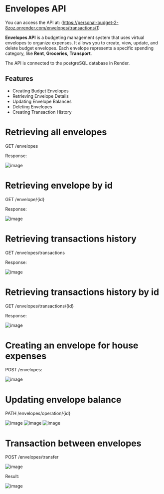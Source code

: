 # Envelopes API

You can access the API at: (https://personal-budget-2-8zoz.onrender.com/envelopes/transactions/1)

**Envelopes API** is a budgeting management system that uses virtual envelopes to organize expenses. It allows you to create, view, update, and delete budget envelopes. Each envelope represents a specific spending category, like **Rent**, **Groceries**, **Transport**.

The API is connected to the postgreSQL database in Render.

## Features

- Creating Budget Envelopes
- Retrieving Envelope Details
- Updating Envelope Balances
- Deleting Envelopes
- Creating Transaction History


# Retrieving all envelopes
GET /envelopes

Response:

![image](https://github.com/user-attachments/assets/6d8addd9-0bd5-44b5-bcc9-7cdf3e53b406)



# Retrieving envelope by id
GET /envelope/{id}

Response:

![image](https://github.com/user-attachments/assets/951a2481-a3f3-4959-acfc-aa4ff88553fe)

# Retrieving transactions history
GET /envelopes/transactions

Response:

![image](https://github.com/user-attachments/assets/7eef0670-6e53-4c9a-9d4a-0faabbeb4f9e)


# Retrieving transactions history by id
GET /envelopes/transactions/{id}

Response:

![image](https://github.com/user-attachments/assets/0ac78538-f916-4600-8fc4-1ff9acd5cbf4)

# Creating an envelope for house expenses
POST /envelopes:

![image](https://github.com/user-attachments/assets/53f7f9bd-a834-4f1d-89b5-7bab665bae92)

# Updating envelope balance
PATH /envelopes/operation/{id}

![image](https://github.com/user-attachments/assets/bc032d7d-9c9f-416f-8541-db8a4e107b5b)
![image](https://github.com/user-attachments/assets/a9d0585b-277d-448a-a81a-d8dfa78ba2e5)
![image](https://github.com/user-attachments/assets/635d1fa6-749c-4ff0-a7ae-dea928c98dad)

# Transaction between envelopes
POST /envelopes/transfer

![image](https://github.com/user-attachments/assets/d0e79d2b-341f-4bd6-8817-5c102e720223)

Result:


![image](https://github.com/user-attachments/assets/0173cebf-4cc6-44f4-bf85-ee29b112a93f)



